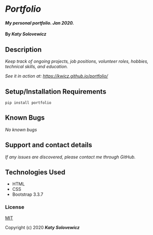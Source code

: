 # _Portfolio_

#### _My personal portfolio. Jan 2020._

#### By _**Katy Solovewicz**_

## Description

_Keep track of ongoing projects, job positions, volunteer roles, hobbies, technical skills, and education._

_See it in action at: https://kwicz.github.io/portfolio/_

## Setup/Installation Requirements

```pip install portfolio```

## Known Bugs

_No known bugs_

## Support and contact details

_If any issues are discovered, please contact me through GitHub._

## Technologies Used

* HTML
* CSS
* Bootstrap 3.3.7

### License

[MIT](https://choosealicense.com/licenses/mit/)

Copyright (c) 2020 **_Katy Solovewicz_**